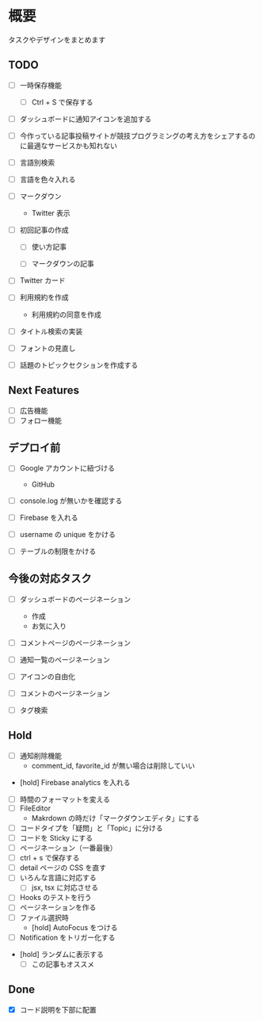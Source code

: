 # 概要

タスクやデザインをまとめます

## TODO

- [ ] 一時保存機能
  - [ ] Ctrl + S で保存する
- [ ] ダッシュボードに通知アイコンを追加する
- [ ] 今作っている記事投稿サイトが競技プログラミングの考え方をシェアするのに最適なサービスかも知れない

- [ ] 言語別検索
- [ ] 言語を色々入れる

- [ ] マークダウン
  - Twitter 表示

- [ ] 初回記事の作成
  - [ ] 使い方記事
  - [ ] マークダウンの記事


- [ ] Twitter カード
- [ ] 利用規約を作成
  - 利用規約の同意を作成
- [ ] タイトル検索の実装

- [ ] フォントの見直し
- [ ] 話題のトピックセクションを作成する

## Next Features

- [ ] 広告機能
- [ ] フォロー機能

## デプロイ前

- [ ] Google アカウントに紐づける
  - GitHub
- [ ] console.log が無いかを確認する
- [ ] Firebase を入れる
- [ ] username の unique をかける
- [ ] テーブルの制限をかける


## 今後の対応タスク

- [ ] ダッシュボードのページネーション
  - 作成
  - お気に入り
- [ ] コメントページのページネーション
- [ ] 通知一覧のページネーション
- [ ] アイコンの自由化
- [ ] コメントのページネーション
- [ ] タグ検索


## Hold

- [ ] 通知削除機能
  - comment_id, favorite_id が無い場合は削除していい
- [hold] Firebase analytics を入れる
- [ ] 時間のフォーマットを変える
- [ ] FileEditor
  - Makrdown の時だけ「マークダウンエディタ」にする
- [ ] コードタイプを「疑問」と「Topic」に分ける
- [ ] コードを Sticky にする
- [ ] ページネーション（一番最後）
- [ ] ctrl + s で保存する
- [ ] detail ページの CSS を直す
- [ ] いろんな言語に対応する
  - [ ] jsx, tsx に対応させる
- [ ] Hooks のテストを行う
- [ ] ページネーションを作る
- [ ] ファイル選択時
  - [hold] AutoFocus をつける
- [ ] Notification をトリガー化する
- [hold] ランダムに表示する
  - [ ] この記事もオススメ

## Done

- [x] コード説明を下部に配置